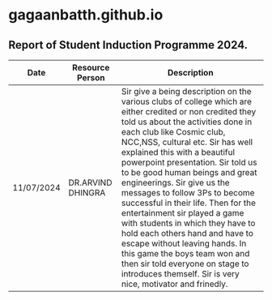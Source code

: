 # gagaanbatth.github.io
## Report of Student Induction Programme 2024.
| Date | Resource Person | Description |
| ----------- | ------------ | -------- |
| 11/07/2024 | DR.ARVIND DHINGRA  | Sir give a being description on the various clubs of college which are either credited or non credited they told us about the activities done in each club like Cosmic club, NCC,NSS, cultural etc. Sir has well explained this with a beautiful powerpoint presentation. Sir told us to be good human beings and great engineerings. Sir give us the messages to follow 3Ps to become successful in their life. Then for the entertainment sir played a game with students in which they have to hold each others hand and have to escape without leaving hands.  In this game the boys team won and then sir told everyone on stage to introduces themself. Sir is very nice, motivator and frinedly. |
